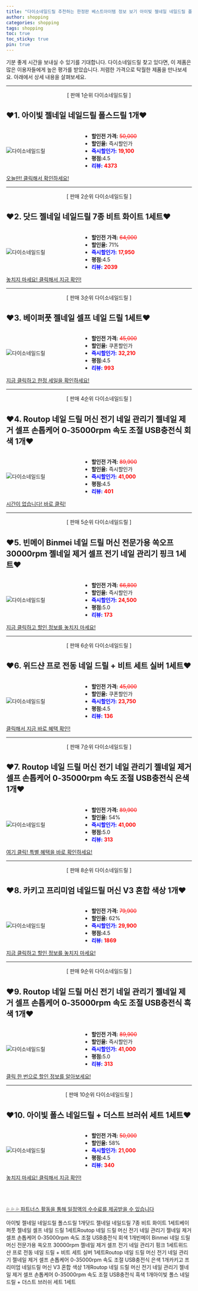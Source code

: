 ```yaml
---
title: "다이소네일드릴 추천하는 한정판 베스트아이템 정보 보기 아이빛 젤네일 네일드릴 폴스드릴 1개"
author: shopping
categories: shopping
tags: shopping
toc: true
toc_sticky: true
pin: true
---
```

기분 좋게 시간을 보내실 수 있기를 기대합니다. 다이소네일드릴 찾고 있다면, 이 제품은 많은 이용자들에게 높은 평가를 받았습니다. 저렴한 가격으로 탁월한 제품을 만나보세요. 아래에서 상세 내용을 살펴보세요.

---
<p class="toplist" style="margin: 0 auto; display: block; width: fit-content;">[ 판매 1순위 다이소네일드릴 ]</p>

<h2><strong>❤️1. 아이빛 젤네일 네일드릴 폴스드릴 1개❤️</strong></h2>

<div style="display: flex; align-items: center;">
    <div style="flex: 0.4;">
        <img src="https://thumbnail9.coupangcdn.com/thumbnails/remote/230x230ex/image/vendor_inventory/bbb8/bf05ef11af1a3711b838c6338c1a0cd6086b1299aa7512a4ab87b5d07c89.jpg" alt="다이소네일드릴" style="max-width: 100%;">
    </div>
    <div style="flex: 0.6; margin-left: 10px;">
        <ul>
            <li><strong>할인전 가격:</strong> <del style="color: red;">50,000</del></li>
            <li><strong>할인율:</strong> 즉시할인가</li>
            <li><span style='color:blue'><strong>즉시할인가:</strong></span> <span style='color:red'><strong>19,100</strong></span></li>
            <li><strong>평점:</strong>4.5</li>
            <li><span style='color:blue'><strong>리뷰:</strong></span> <span style='color:red'><strong>4373</strong></span></li>
        </ul>
    </div>
</div>
<div class="center">
    <a href="https://William4Davisa.github.io?lptag=AF9450613&subid=githubio&pageKey=7046075757&traceid=V0-153&itemId=17437474518&vendorItemId=81103522811" class="myButton">
        오늘만! 클릭해서 확인하세요!
    </a>
</div>


---
<p class="toplist" style="margin: 0 auto; display: block; width: fit-content;">[ 판매 2순위 다이소네일드릴 ]</p>

<h2><strong>❤️2. 닷드 젤네일 네일드릴 7종 비트 화이트 1세트❤️</strong></h2>

<div style="display: flex; align-items: center;">
    <div style="flex: 0.4;">
        <img src="https://thumbnail8.coupangcdn.com/thumbnails/remote/230x230ex/image/vendor_inventory/06ab/be8d3d0345b9cb997611f33b1adeea520c608db1d347258b70515c2824d5.jpg" alt="다이소네일드릴" style="max-width: 100%;">
    </div>
    <div style="flex: 0.6; margin-left: 10px;">
        <ul>
            <li><strong>할인전 가격:</strong> <del style="color: red;">64,000</del></li>
            <li><strong>할인율:</strong> 71%</li>
            <li><span style='color:blue'><strong>즉시할인가:</strong></span> <span style='color:red'><strong>17,950</strong></span></li>
            <li><strong>평점:</strong>4.5</li>
            <li><span style='color:blue'><strong>리뷰:</strong></span> <span style='color:red'><strong>2039</strong></span></li>
        </ul>
    </div>
</div>
<div class="center">
    <a href="https://William4Davisa.github.io?lptag=AF9450613&subid=githubio&pageKey=6642854422&traceid=V0-153&itemId=15192948278&vendorItemId=82490189680" class="myButton">
        놓치지 마세요! 클릭해서 지금 확인!
    </a>
</div>


---
<p class="toplist" style="margin: 0 auto; display: block; width: fit-content;">[ 판매 3순위 다이소네일드릴 ]</p>

<h2><strong>❤️3. 베이퍼풋 젤네일 셀프 네일 드릴 1세트❤️</strong></h2>

<div style="display: flex; align-items: center;">
    <div style="flex: 0.4;">
        <img src="https://thumbnail7.coupangcdn.com/thumbnails/remote/230x230ex/image/vendor_inventory/6250/ab4d5e07478926c8e6a1f96fb9da1e91ece1c724c6b6c64096ffe69ec8ba.jpg" alt="다이소네일드릴" style="max-width: 100%;">
    </div>
    <div style="flex: 0.6; margin-left: 10px;">
        <ul>
            <li><strong>할인전 가격:</strong> <del style="color: red;">45,000</del></li>
            <li><strong>할인율:</strong> 쿠폰할인가</li>
            <li><span style='color:blue'><strong>즉시할인가:</strong></span> <span style='color:red'><strong>32,210</strong></span></li>
            <li><strong>평점:</strong>4.5</li>
            <li><span style='color:blue'><strong>리뷰:</strong></span> <span style='color:red'><strong>993</strong></span></li>
        </ul>
    </div>
</div>
<div class="center">
    <a href="https://William4Davisa.github.io?lptag=AF9450613&subid=githubio&pageKey=7070107096&traceid=V0-153&itemId=17554665665&vendorItemId=85019216057" class="myButton">
        지금 클릭하고 한정 세일을 확인하세요!
    </a>
</div>


---
<p class="toplist" style="margin: 0 auto; display: block; width: fit-content;">[ 판매 4순위 다이소네일드릴 ]</p>

<h2><strong>❤️4. Routop 네일 드릴 머신 전기 네일 관리기 젤네일 제거 셀프 손톱케어 0-35000rpm 속도 조절 USB충전식 회색 1개❤️</strong></h2>

<div style="display: flex; align-items: center;">
    <div style="flex: 0.4;">
        <img src="https://thumbnail9.coupangcdn.com/thumbnails/remote/230x230ex/image/vendor_inventory/489b/4a72191507ae14dcb2a0a8b54bfa02dfc2269047e6f833366b80df2de7fc.jpg" alt="다이소네일드릴" style="max-width: 100%;">
    </div>
    <div style="flex: 0.6; margin-left: 10px;">
        <ul>
            <li><strong>할인전 가격:</strong> <del style="color: red;">89,900</del></li>
            <li><strong>할인율:</strong> 즉시할인가</li>
            <li><span style='color:blue'><strong>즉시할인가:</strong></span> <span style='color:red'><strong>41,000</strong></span></li>
            <li><strong>평점:</strong>4.5</li>
            <li><span style='color:blue'><strong>리뷰:</strong></span> <span style='color:red'><strong>401</strong></span></li>
        </ul>
    </div>
</div>
<div class="center">
    <a href="https://William4Davisa.github.io?lptag=AF9450613&subid=githubio&pageKey=6061643791&traceid=V0-153&itemId=11149062523&vendorItemId=85980446381" class="myButton">
        시간이 없습니다! 바로 클릭!
    </a>
</div>


---
<p class="toplist" style="margin: 0 auto; display: block; width: fit-content;">[ 판매 5순위 다이소네일드릴 ]</p>

<h2><strong>❤️5. 빈메이 Binmei 네일 드릴 머신 전문가용 쏙오프 30000rpm 젤네일 제거 셀프 전기 네일 관리기 핑크 1세트❤️</strong></h2>

<div style="display: flex; align-items: center;">
    <div style="flex: 0.4;">
        <img src="https://thumbnail10.coupangcdn.com/thumbnails/remote/230x230ex/image/vendor_inventory/5b7f/417a062c7a3da772e1d6a3dc892df34cca42acdbe15e0d34da1e49d2e03f.jpg" alt="다이소네일드릴" style="max-width: 100%;">
    </div>
    <div style="flex: 0.6; margin-left: 10px;">
        <ul>
            <li><strong>할인전 가격:</strong> <del style="color: red;">66,800</del></li>
            <li><strong>할인율:</strong> 즉시할인가</li>
            <li><span style='color:blue'><strong>즉시할인가:</strong></span> <span style='color:red'><strong>24,500</strong></span></li>
            <li><strong>평점:</strong>5.0</li>
            <li><span style='color:blue'><strong>리뷰:</strong></span> <span style='color:red'><strong>173</strong></span></li>
        </ul>
    </div>
</div>
<div class="center">
    <a href="https://William4Davisa.github.io?lptag=AF9450613&subid=githubio&pageKey=6553163886&traceid=V0-153&itemId=14637540175&vendorItemId=89546004200" class="myButton">
        지금 클릭하고 할인 정보를 놓치지 마세요!
    </a>
</div>


---
<p class="toplist" style="margin: 0 auto; display: block; width: fit-content;">[ 판매 6순위 다이소네일드릴 ]</p>

<h2><strong>❤️6. 위드샨 프로 전동 네일 드릴 + 비트 세트 실버 1세트❤️</strong></h2>

<div style="display: flex; align-items: center;">
    <div style="flex: 0.4;">
        <img src="https://thumbnail9.coupangcdn.com/thumbnails/remote/230x230ex/image/retail/images/43564903597419-b1119130-3cef-40f5-882a-20615cc5cd00.jpg" alt="다이소네일드릴" style="max-width: 100%;">
    </div>
    <div style="flex: 0.6; margin-left: 10px;">
        <ul>
            <li><strong>할인전 가격:</strong> <del style="color: red;">45,000</del></li>
            <li><strong>할인율:</strong> 쿠폰할인가</li>
            <li><span style='color:blue'><strong>즉시할인가:</strong></span> <span style='color:red'><strong>23,750</strong></span></li>
            <li><strong>평점:</strong>4.5</li>
            <li><span style='color:blue'><strong>리뷰:</strong></span> <span style='color:red'><strong>136</strong></span></li>
        </ul>
    </div>
</div>
<div class="center">
    <a href="https://William4Davisa.github.io?lptag=AF9450613&subid=githubio&pageKey=7589243427&traceid=V0-153&itemId=20051445805&vendorItemId=87147665583" class="myButton">
        클릭해서 지금 바로 혜택 확인!
    </a>
</div>


---
<p class="toplist" style="margin: 0 auto; display: block; width: fit-content;">[ 판매 7순위 다이소네일드릴 ]</p>

<h2><strong>❤️7. Routop 네일 드릴 머신 전기 네일 관리기 젤네일 제거 셀프 손톱케어 0-35000rpm 속도 조절 USB충전식 은색 1개❤️</strong></h2>

<div style="display: flex; align-items: center;">
    <div style="flex: 0.4;">
        <img src="https://thumbnail10.coupangcdn.com/thumbnails/remote/230x230ex/image/vendor_inventory/8932/8f2c68f222cb3eebfb265c0d1732cdbd668bd6ab7f955f479230b2cd062e.jpg" alt="다이소네일드릴" style="max-width: 100%;">
    </div>
    <div style="flex: 0.6; margin-left: 10px;">
        <ul>
            <li><strong>할인전 가격:</strong> <del style="color: red;">89,900</del></li>
            <li><strong>할인율:</strong> 54%</li>
            <li><span style='color:blue'><strong>즉시할인가:</strong></span> <span style='color:red'><strong>41,000</strong></span></li>
            <li><strong>평점:</strong>5.0</li>
            <li><span style='color:blue'><strong>리뷰:</strong></span> <span style='color:red'><strong>313</strong></span></li>
        </ul>
    </div>
</div>
<div class="center">
    <a href="https://William4Davisa.github.io?lptag=AF9450613&subid=githubio&pageKey=8214877380&traceid=V0-153&itemId=11149062524&vendorItemId=85980446370" class="myButton">
        여기 클릭! 특별 혜택을 바로 확인하세요!
    </a>
</div>


---
<p class="toplist" style="margin: 0 auto; display: block; width: fit-content;">[ 판매 8순위 다이소네일드릴 ]</p>

<h2><strong>❤️8. 카키고 프리미엄 네일드릴 머신 V3 혼합 색상 1개❤️</strong></h2>

<div style="display: flex; align-items: center;">
    <div style="flex: 0.4;">
        <img src="https://thumbnail7.coupangcdn.com/thumbnails/remote/230x230ex/image/vendor_inventory/ce6a/5eba26bafde9351a492758027327964dc3c14cef498a3d98460d681697c0.jpg" alt="다이소네일드릴" style="max-width: 100%;">
    </div>
    <div style="flex: 0.6; margin-left: 10px;">
        <ul>
            <li><strong>할인전 가격:</strong> <del style="color: red;">79,900</del></li>
            <li><strong>할인율:</strong> 62%</li>
            <li><span style='color:blue'><strong>즉시할인가:</strong></span> <span style='color:red'><strong>29,900</strong></span></li>
            <li><strong>평점:</strong>4.5</li>
            <li><span style='color:blue'><strong>리뷰:</strong></span> <span style='color:red'><strong>1869</strong></span></li>
        </ul>
    </div>
</div>
<div class="center">
    <a href="https://William4Davisa.github.io?lptag=AF9450613&subid=githubio&pageKey=1176286633&traceid=V0-153&itemId=2155151025&vendorItemId=86987423378" class="myButton">
        지금 클릭하고 할인 정보를 놓치지 마세요!
    </a>
</div>


---
<p class="toplist" style="margin: 0 auto; display: block; width: fit-content;">[ 판매 9순위 다이소네일드릴 ]</p>

<h2><strong>❤️9. Routop 네일 드릴 머신 전기 네일 관리기 젤네일 제거 셀프 손톱케어 0-35000rpm 속도 조절 USB충전식 흑색 1개❤️</strong></h2>

<div style="display: flex; align-items: center;">
    <div style="flex: 0.4;">
        <img src="https://thumbnail9.coupangcdn.com/thumbnails/remote/230x230ex/image/vendor_inventory/3203/95430b77c6b7a0681534102f99abab86e1a14e6c32ba3284d902d1272001.jpg" alt="다이소네일드릴" style="max-width: 100%;">
    </div>
    <div style="flex: 0.6; margin-left: 10px;">
        <ul>
            <li><strong>할인전 가격:</strong> <del style="color: red;">89,900</del></li>
            <li><strong>할인율:</strong> 즉시할인가</li>
            <li><span style='color:blue'><strong>즉시할인가:</strong></span> <span style='color:red'><strong>41,000</strong></span></li>
            <li><strong>평점:</strong>5.0</li>
            <li><span style='color:blue'><strong>리뷰:</strong></span> <span style='color:red'><strong>313</strong></span></li>
        </ul>
    </div>
</div>
<div class="center">
    <a href="https://William4Davisa.github.io?lptag=AF9450613&subid=githubio&pageKey=8214877380&traceid=V0-153&itemId=11149062525&vendorItemId=85980446392" class="myButton">
        클릭 한 번으로 할인 정보를 알아보세요!
    </a>
</div>


---
<p class="toplist" style="margin: 0 auto; display: block; width: fit-content;">[ 판매 10순위 다이소네일드릴 ]</p>

<h2><strong>❤️10. 아이빛 폴스 네일드릴 + 더스트 브러쉬 세트 1세트❤️</strong></h2>

<div style="display: flex; align-items: center;">
    <div style="flex: 0.4;">
        <img src="https://thumbnail10.coupangcdn.com/thumbnails/remote/230x230ex/image/vendor_inventory/a189/0be7bcdc24bb2a1d75cc9e4edaaa1563cabb19d7aee71bc6b516a3a17885.jpg" alt="다이소네일드릴" style="max-width: 100%;">
    </div>
    <div style="flex: 0.6; margin-left: 10px;">
        <ul>
            <li><strong>할인전 가격:</strong> <del style="color: red;">50,000</del></li>
            <li><strong>할인율:</strong> 58%</li>
            <li><span style='color:blue'><strong>즉시할인가:</strong></span> <span style='color:red'><strong>21,000</strong></span></li>
            <li><strong>평점:</strong>4.5</li>
            <li><span style='color:blue'><strong>리뷰:</strong></span> <span style='color:red'><strong>340</strong></span></li>
        </ul>
    </div>
</div>
<div class="center">
    <a href="https://William4Davisa.github.io?lptag=AF9450613&subid=githubio&pageKey=7419979838&traceid=V0-153&itemId=19245446329&vendorItemId=78328564754" class="myButton">
        놓치지 마세요! 클릭해서 지금 확인!
    </a>
</div>

<br><br><br>[💦 💦 💦 파트너스 활동을 통해 일정액의 수수료를 제공받을 수 있습니다](https://link.coupang.com/a/bcpT2c)<br><br>아이빛 젤네일 네일드릴 폴스드릴 1개닷드 젤네일 네일드릴 7종 비트 화이트 1세트베이퍼풋 젤네일 셀프 네일 드릴 1세트Routop 네일 드릴 머신 전기 네일 관리기 젤네일 제거 셀프 손톱케어 0-35000rpm 속도 조절 USB충전식 회색 1개빈메이 Binmei 네일 드릴 머신 전문가용 쏙오프 30000rpm 젤네일 제거 셀프 전기 네일 관리기 핑크 1세트위드샨 프로 전동 네일 드릴 + 비트 세트 실버 1세트Routop 네일 드릴 머신 전기 네일 관리기 젤네일 제거 셀프 손톱케어 0-35000rpm 속도 조절 USB충전식 은색 1개카키고 프리미엄 네일드릴 머신 V3 혼합 색상 1개Routop 네일 드릴 머신 전기 네일 관리기 젤네일 제거 셀프 손톱케어 0-35000rpm 속도 조절 USB충전식 흑색 1개아이빛 폴스 네일드릴 + 더스트 브러쉬 세트 1세트